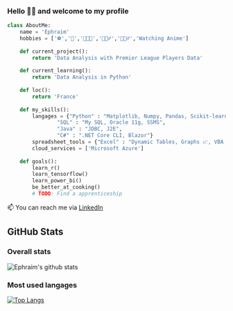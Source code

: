 ### Hello 👋🏾 and welcome to my profile

``` python
class AboutMe:
	name = 'Ephraim'
	hobbies = ['⚽','🏀','👨🏾‍🍳','🏃🏾‍♂️','🏋🏾‍♂️','Watching Anime']
  
	def current_project():
		return 'Data Analysis with Premier League Players Data'
	
	def current_learning():
		return 'Data Analysis in Python'
    
	def loc():
		return 'France'
		
	def my_skills():
		langages = {"Python" : "Matplotlib, Numpy, Pandas, Scikit-learn",
				"SQL" : "My SQL, Oracle 11g, SSMS",
				"Java" : "JDBC, J2E",
				"C#" : ".NET Core CLI, Blazor"}
		spreadsheet_tools = {"Excel" : "Dynamic Tables, Graphs 📈, VBA Macros, Power Query, What-If Scenarios"}
		cloud_services = ['Microsoft Azure']
	
	def goals():
		learn_r()
		learn_tensorflow()
		learn_power_bi()
		be_better_at_cooking()
		# TODO: Find a apprenticeship 
```

📫 You can reach me via [LinkedIn](https://www.linkedin.com/in/ephraïm-amezian-249bb61a4 "My LinkedIn account")

## GitHub Stats

### Overall stats

![Ephraim's github stats](https://github-readme-stats.vercel.app/api?username=ephraim-amz&show_icons=true&layout=compact)

### Most used langages

[![Top Langs](https://github-readme-stats.vercel.app/api/top-langs/?username=ephraim-amz)](https://github.com/ephraim-amz/github-readme-stats)

<!--START_SECTION:waka-->
<!--END_SECTION:waka-->
